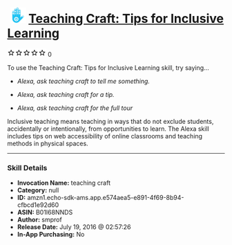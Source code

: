 # &nbsp;<img src="skill_icon" alt="Teaching Craft: Tips for Inclusive Learning icon" width="36"> [Teaching Craft: Tips for Inclusive Learning](http://alexa.amazon.com/#skills/amzn1.echo-sdk-ams.app.e574aea5-e891-4f69-8b94-cfbcd1e92d60)
![0 stars](../../images/ic_star_border_black_18dp_1x.png)![0 stars](../../images/ic_star_border_black_18dp_1x.png)![0 stars](../../images/ic_star_border_black_18dp_1x.png)![0 stars](../../images/ic_star_border_black_18dp_1x.png)![0 stars](../../images/ic_star_border_black_18dp_1x.png) 0

To use the Teaching Craft: Tips for Inclusive Learning skill, try saying...

* *Alexa, ask teaching craft to tell me something.*

* *Alexa, ask teaching craft for a tip.*

* *Alexa, ask teaching craft for the full tour*

Inclusive teaching means teaching in ways that do not exclude students, accidentally or intentionally, from opportunities to learn.  The Alexa skill includes tips on web accessibility of online classrooms and teaching methods in physical spaces.

***

### Skill Details

* **Invocation Name:** teaching craft
* **Category:** null
* **ID:** amzn1.echo-sdk-ams.app.e574aea5-e891-4f69-8b94-cfbcd1e92d60
* **ASIN:** B01I68NNDS
* **Author:** smprof
* **Release Date:** July 19, 2016 @ 02:57:26
* **In-App Purchasing:** No
